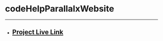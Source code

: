 # codeHelpParallalxWebsite
---
- ## [Project Live Link](https://codehelp-parallalx-website.netlify.app/)
